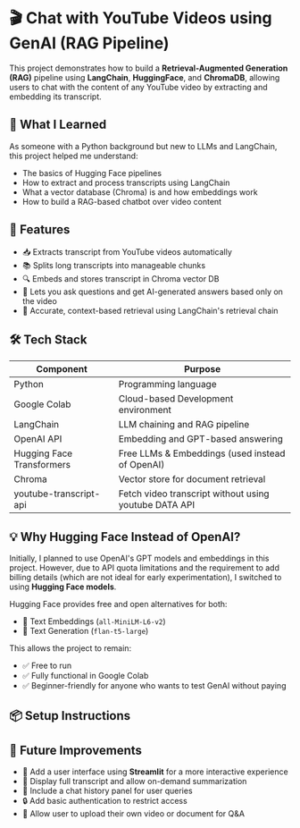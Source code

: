# 🎬 Chat with YouTube Videos using GenAI (RAG Pipeline)
This project demonstrates how to build a **Retrieval-Augmented Generation (RAG)** pipeline using **LangChain**, **HuggingFace**, and **ChromaDB**, allowing users to chat with the content of any YouTube video by extracting and embedding its transcript.
## 🧠 What I Learned
As someone with a Python background but new to LLMs and LangChain, this project helped me understand:

- The basics of Hugging Face pipelines
- How to extract and process transcripts using LangChain
- What a vector database (Chroma) is and how embeddings work
- How to build a RAG-based chatbot over video content

## 🚀 Features
- 📥 Extracts transcript from YouTube videos automatically
- 📚 Splits long transcripts into manageable chunks
- 🔍 Embeds and stores transcript in Chroma vector DB
- 🤖 Lets you ask questions and get AI-generated answers based only on the video
- 🧾 Accurate, context-based retrieval using LangChain's retrieval chain

## 🛠️ Tech Stack
| Component        | Purpose                                |
|------------------|----------------------------------------|
| Python           | Programming language                   |
| Google Colab     | Cloud-based Development environment    |
| LangChain        | LLM chaining and RAG pipeline          |
| OpenAI API       | Embedding and GPT-based answering      |
|Hugging Face Transformers | Free LLMs & Embeddings (used instead of OpenAI) |
| Chroma           | Vector store for document retrieval    |
| youtube-transcript-api | Fetch video transcript without using youtube DATA API             |

## 💡 Why Hugging Face Instead of OpenAI?

Initially, I planned to use OpenAI's GPT models and embeddings in this project. However, due to API quota limitations and the requirement to add billing details (which are not ideal for early experimentation), I switched to using **Hugging Face models**.

Hugging Face provides free and open alternatives for both:
- 🔹 Text Embeddings (`all-MiniLM-L6-v2`)
- 🔹 Text Generation (`flan-t5-large`)

This allows the project to remain:
- ✅ Free to run
- ✅ Fully functional in Google Colab
- ✅ Beginner-friendly for anyone who wants to test GenAI without paying

## 📦 Setup Instructions

## 📘 Future Improvements

- 🔄 Add a user interface using **Streamlit** for a more interactive experience
- 📝 Display full transcript and allow on-demand summarization
- 💬 Include a chat history panel for user queries
- 🔒 Add basic authentication to restrict access
- 📁 Allow user to upload their own video or document for Q&A

